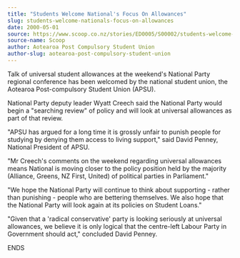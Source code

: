 ```yaml
---
title: "Students Welcome National's Focus On Allowances"
slug: students-welcome-nationals-focus-on-allowances
date: 2000-05-01
source: https://www.scoop.co.nz/stories/ED0005/S00002/students-welcome-nationals-focus-on-allowances.htm
source-name: Scoop
author: Aotearoa Post Compulsory Student Union
author-slug: aotearoa-post-compulsory-student-union
---
```


<p>Talk of universal student allowances at the weekend's
National Party regional conference has been welcomed by the
national student union, the Aotearoa Post-compulsory Student
Union (APSU).<p>

<p>National Party deputy leader Wyatt Creech
said the National Party would begin a "searching review" of
policy and will look at universal allowances as part of that
review.</p>

<p>"APSU has argued for a long time it is grossly
unfair to punish people for studying by denying them access
to living support," said David Penney, National President of
APSU.</p>

<p>"Mr Creech's comments on the weekend regarding
universal allowances means National is moving closer to the
policy position held by the majority (Alliance, Greens, NZ
First, United) of political parties in Parliament."</p>

<p>"We
hope the National Party will continue to think about
supporting - rather than punishing - people who are
bettering themselves.  We also hope that the National Party
will look again at its policies on Student Loans."</p>

<p>"Given
that a 'radical conservative' party is looking seriously at
universal allowances, we believe it is only logical that the
centre-left Labour Party in Government should act,"
concluded David Penney.</p>



<p>ENDS
<br><p>
         